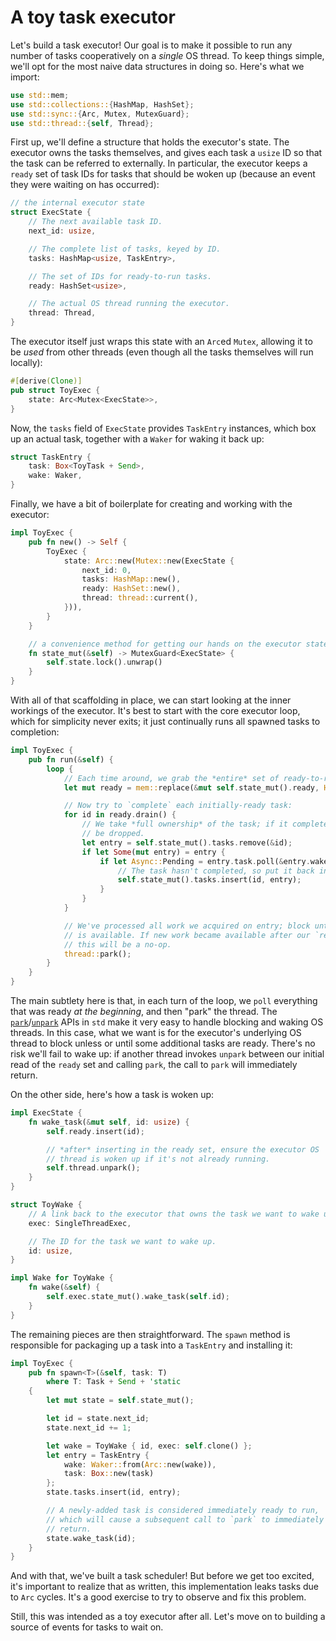 # A toy task executor

Let's build a task executor! Our goal is to make it possible to run any number
of tasks cooperatively on a *single* OS thread. To keep things simple, we'll opt
for the most naive data structures in doing so. Here's what we import:

```rust
use std::mem;
use std::collections::{HashMap, HashSet};
use std::sync::{Arc, Mutex, MutexGuard};
use std::thread::{self, Thread};
```

First up, we'll define a structure that holds the executor's state. The executor
owns the tasks themselves, and gives each task a `usize` ID so that the task can
be referred to externally. In particular, the executor keeps a `ready` set of
task IDs for tasks that should be woken up (because an event they were waiting
on has occurred):

```rust
// the internal executor state
struct ExecState {
    // The next available task ID.
    next_id: usize,

    // The complete list of tasks, keyed by ID.
    tasks: HashMap<usize, TaskEntry>,

    // The set of IDs for ready-to-run tasks.
    ready: HashSet<usize>,

    // The actual OS thread running the executor.
    thread: Thread,
}
```

The executor itself just wraps this state with an `Arc`ed `Mutex`, allowing it
to be *used* from other threads (even though all the tasks themselves will run
locally):

```rust
#[derive(Clone)]
pub struct ToyExec {
    state: Arc<Mutex<ExecState>>,
}
```

Now, the `tasks` field of `ExecState` provides `TaskEntry` instances, which box
up an actual task, together with a `Waker` for waking it back up:

```rust
struct TaskEntry {
    task: Box<ToyTask + Send>,
    wake: Waker,
}
```

Finally, we have a bit of boilerplate for creating and working with the executor:

```rust
impl ToyExec {
    pub fn new() -> Self {
        ToyExec {
            state: Arc::new(Mutex::new(ExecState {
                next_id: 0,
                tasks: HashMap::new(),
                ready: HashSet::new(),
                thread: thread::current(),
            })),
        }
    }

    // a convenience method for getting our hands on the executor state
    fn state_mut(&self) -> MutexGuard<ExecState> {
        self.state.lock().unwrap()
    }
}
```

With all of that scaffolding in place, we can start looking at the inner
workings of the executor. It's best to start with the core executor loop, which
for simplicity never exits; it just continually runs all spawned tasks to
completion:

```rust
impl ToyExec {
    pub fn run(&self) {
        loop {
            // Each time around, we grab the *entire* set of ready-to-run task IDs:
            let mut ready = mem::replace(&mut self.state_mut().ready, HashSet::new());

            // Now try to `complete` each initially-ready task:
            for id in ready.drain() {
                // We take *full ownership* of the task; if it completes, it will
                // be dropped.
                let entry = self.state_mut().tasks.remove(&id);
                if let Some(mut entry) = entry {
                    if let Async::Pending = entry.task.poll(&entry.wake) {
                        // The task hasn't completed, so put it back in the table.
                        self.state_mut().tasks.insert(id, entry);
                    }
                }
            }

            // We've processed all work we acquired on entry; block until more work
            // is available. If new work became available after our `ready` snapshot,
            // this will be a no-op.
            thread::park();
        }
    }
}
```

The main subtlety here is that, in each turn of the loop, we `poll` everything
that was ready *at the beginning*, and then "park" the thread.  The
[`park`]/[`unpark`] APIs in `std` make it very easy to handle blocking and
waking OS threads. In this case, what we want is for the executor's underlying
OS thread to block unless or until some additional tasks are ready. There's no
risk we'll fail to wake up: if another thread invokes `unpark` between our
initial read of the `ready` set and calling `park`, the call to `park` will
immediately return.

[`park`]: https://static.rust-lang.org/doc/master/std/thread/fn.park.html
[`unpark`]: https://static.rust-lang.org/doc/master/std/thread/struct.Thread.html#method.unpark

On the other side, here's how a task is woken up:

```rust
impl ExecState {
    fn wake_task(&mut self, id: usize) {
        self.ready.insert(id);

        // *after* inserting in the ready set, ensure the executor OS
        // thread is woken up if it's not already running.
        self.thread.unpark();
    }
}

struct ToyWake {
    // A link back to the executor that owns the task we want to wake up.
    exec: SingleThreadExec,

    // The ID for the task we want to wake up.
    id: usize,
}

impl Wake for ToyWake {
    fn wake(&self) {
        self.exec.state_mut().wake_task(self.id);
    }
}
```

The remaining pieces are then straightforward. The `spawn` method is
responsible for packaging up a task into a `TaskEntry` and installing it:

```rust
impl ToyExec {
    pub fn spawn<T>(&self, task: T)
        where T: Task + Send + 'static
    {
        let mut state = self.state_mut();

        let id = state.next_id;
        state.next_id += 1;

        let wake = ToyWake { id, exec: self.clone() };
        let entry = TaskEntry {
            wake: Waker::from(Arc::new(wake)),
            task: Box::new(task)
        };
        state.tasks.insert(id, entry);

        // A newly-added task is considered immediately ready to run,
        // which will cause a subsequent call to `park` to immediately
        // return.
        state.wake_task(id);
    }
}
```

And with that, we've built a task scheduler! But before we get too excited, it's
important to realize that as written, this implementation leaks tasks due to
`Arc` cycles. It's a good exercise to try to observe and fix this problem.

Still, this was intended as a toy executor after all. Let's move on to building
a source of events for tasks to wait on.
